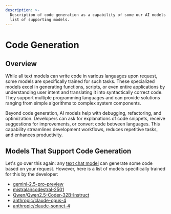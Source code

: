 ```yaml
---
description: >-
  Description of code generation as a capability of some our AI models and a
  list of supporting models.
---
```


# Code Generation

## Overview

While all text models can write code in various languages upon request, some models are specifically trained for such tasks. These specialized models excel in generating functions, scripts, or even entire applications by understanding user intent and translating it into syntactically correct code. They support multiple programming languages and can provide solutions ranging from simple algorithms to complex system components.

Beyond code generation, AI models help with debugging, refactoring, and optimization. Developers can ask for explanations of code snippets, receive suggestions for improvements, or convert code between languages. This capability streamlines development workflows, reduces repetitive tasks, and enhances productivity.

## Models That Support Code Generation

Let's go over this again: any [text chat model](../api-references/model-database.md#text-models-llm) can generate some code based on your request. However, here is a list of models specifically trained for this by the developer:

* [gemini-2.5-pro-preview](../api-references/text-models-llm/google/gemini-2.5-pro-preview.md)
* [mistralai/codestral-2501](../api-references/text-models-llm/Mistral-AI/codestral-2501.md)
* [Qwen/Qwen2.5-Coder-32B-Instruct](../api-references/text-models-llm/Alibaba-Cloud/Qwen2.5-Coder-32B-Instruct.md)
* [anthropic/claude-opus-4](../api-references/text-models-llm/anthropic/claude-4-opus.md)
* [anthropic/claude-sonnet-4](../api-references/text-models-llm/anthropic/claude-4-sonnet.md)
